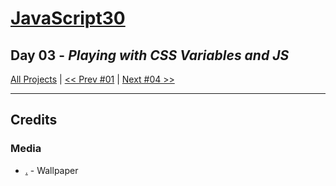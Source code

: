 # [JavaScript30](https://javascript30.com/)

## **Day 03** - *Playing with CSS Variables and JS*



[All Projects](https://github.com/10xOXR/JavaScript30/blob/master/README.md) | [<< Prev #01](https://github.com/10xOXR/JavaScript30/tree/master/day02) | [Next #04 >>]()

---

## Credits

### Media

- [.]() - Wallpaper